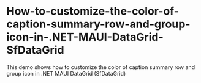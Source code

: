 # How-to-customize-the-color-of-caption-summary-row-and-group-icon-in-.NET-MAUI-DataGrid-SfDataGrid
This demo shows how to customize the color of caption summary row and group icon in .NET MAUI DataGrid (SfDataGrid)

